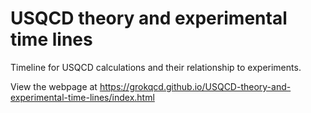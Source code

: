 # USQCD theory and experimental time lines

Timeline for USQCD calculations and their relationship to experiments.

View the webpage at  https://grokqcd.github.io/USQCD-theory-and-experimental-time-lines/index.html
